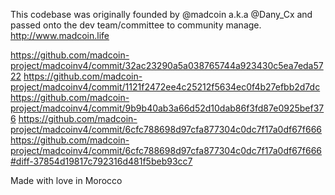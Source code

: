 This codebase was originally founded by @madcoin a.k.a @Dany_Cx and passed onto the dev team/committee to community manage.
http://www.madcoin.life


https://github.com/madcoin-project/madcoinv4/commit/32ac23290a5a038765744a923430c5ea7eda5722
https://github.com/madcoin-project/madcoinv4/commit/1121f2472ee4c25212f5634ec0f4b27efbb2d7dc
https://github.com/madcoin-project/madcoinv4/commit/9b9b40ab3a66d52d10dab86f3fd87e0925bef376
https://github.com/madcoin-project/madcoinv4/commit/6cfc788698d97cfa877304c0dc7f17a0df67f666
https://github.com/madcoin-project/madcoinv4/commit/6cfc788698d97cfa877304c0dc7f17a0df67f666#diff-37854d19817c792316d481f5beb93cc7




Made with love in Morocco
